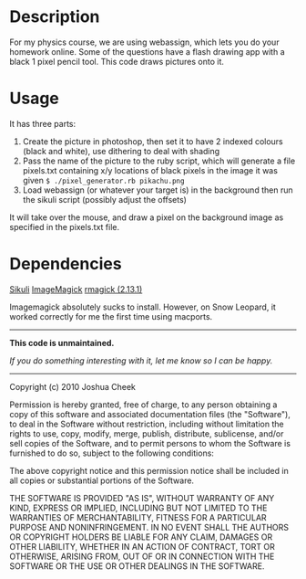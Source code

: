 Description
===========

For my physics course, we are using webassign, which lets you do your homework online. Some of the questions have a flash drawing app with a black 1 pixel pencil tool. This code draws pictures onto it.


Usage
=====

It has three parts:

1. Create the picture in photoshop, then set it to have 2 indexed colours (black and white), use dithering to deal with shading
2. Pass the name of the picture to the ruby script, which will generate a file pixels.txt containing x/y locations of black pixels in the image it was given `$ ./pixel_generator.rb pikachu.png`
3. Load webassign (or whatever your target is) in the background then run the sikuli script (possibly adjust the offsets)

It will take over the mouse, and draw a pixel on the background image as specified in the pixels.txt file.


Dependencies
============

[Sikuli](http://groups.csail.mit.edu/uid/sikuli/)
[ImageMagick](http://www.imagemagick.org/script/index.php)
[rmagick (2.13.1)](http://rubygems.org/gems/rmagick)

Imagemagick absolutely sucks to install. However, on Snow Leopard, it worked correctly for me the first time using macports.



---------------------------------------

**This code is unmaintained.** 

_If you do something interesting with it, let me know so I can be happy._

---------------------------------------

Copyright (c) 2010 Joshua Cheek

 Permission is hereby granted, free of charge, to any person obtaining a copy
 of this software and associated documentation files (the "Software"), to deal
 in the Software without restriction, including without limitation the rights
 to use, copy, modify, merge, publish, distribute, sublicense, and/or sell
 copies of the Software, and to permit persons to whom the Software is
 furnished to do so, subject to the following conditions:

 The above copyright notice and this permission notice shall be included in
 all copies or substantial portions of the Software.

 THE SOFTWARE IS PROVIDED "AS IS", WITHOUT WARRANTY OF ANY KIND, EXPRESS OR
 IMPLIED, INCLUDING BUT NOT LIMITED TO THE WARRANTIES OF MERCHANTABILITY,
 FITNESS FOR A PARTICULAR PURPOSE AND NONINFRINGEMENT. IN NO EVENT SHALL THE
 AUTHORS OR COPYRIGHT HOLDERS BE LIABLE FOR ANY CLAIM, DAMAGES OR OTHER
 LIABILITY, WHETHER IN AN ACTION OF CONTRACT, TORT OR OTHERWISE, ARISING FROM,
 OUT OF OR IN CONNECTION WITH THE SOFTWARE OR THE USE OR OTHER DEALINGS IN
 THE SOFTWARE.
